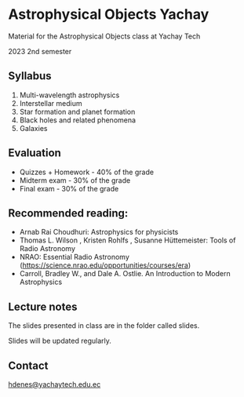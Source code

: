 # Astrophysical Objects Yachay
Material for the Astrophysical Objects class at Yachay Tech

2023 2nd semester

## Syllabus

1. Multi-wavelength astrophysics
2. Interstellar medium
3. Star formation and planet formation
4. Black holes and related phenomena
5. Galaxies

## Evaluation

- Quizzes + Homework - 40% of the grade
- Midterm exam - 30% of the grade 
- Final exam - 30% of the grade


## Recommended reading:

- Arnab Rai Choudhuri: Astrophysics for physicists 
- Thomas L. Wilson , Kristen Rohlfs , Susanne Hüttemeister: Tools of Radio Astronomy
- NRAO: Essential Radio Astronomy (https://science.nrao.edu/opportunities/courses/era)
- Carroll, Bradley W., and Dale A. Ostlie. An Introduction to Modern Astrophysics


## Lecture notes
The slides presented in class are in the folder called slides.

Slides will be updated regularly.

## Contact
hdenes@yachaytech.edu.ec
